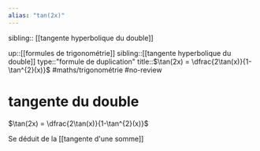 ```yaml
---
alias: "tan(2x)"
---
```

sibling:: [[tangente hyperbolique du double]]

up::[[formules de trigonométrie]]
sibling::[[tangente hyperbolique du double]]
type::"formule de duplication"
title::$\tan(2x) = \dfrac{2\tan(x)}{1-\tan^{2}(x)}$
#maths/trigonométrie #no-review 
# tangente du double

$\tan(2x) = \dfrac{2\tan(x)}{1-\tan^{2}(x)}$

Se déduit de la [[tangente d'une somme]]